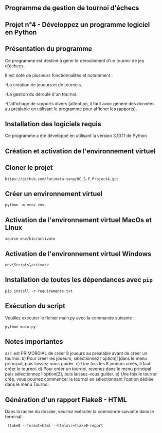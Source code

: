 ## Programme de gestion de tournoi d'échecs

## Projet n°4 - Développez un programme logiciel en Python

## Présentation du programme

Ce programme est destiné à gérer le déroulement d'un tournoi de jeu d'échecs.

Il est doté de plusieurs fonctionnalités et notamment :

-La création de joueurs et de tournois.

-La gestion du déroulé d'un tournoi.

-L'affichage de rapports divers (attention, il faut avoir généré des données au préalable en utilisant le programme pour afficher les rapports).

## Installation des logiciels requis

Ce programme a été développé en utilisant la version 3.10.11 de Python 

## Création et activation de l'environnement virtuel

## Cloner le projet

```
https://github.com/Fatimata-sang/OC_S.F_Project4.git

```
## Créer un environnement virtuel

```
python -m venv env 
``` 
## Activation de l'environnement virtuel MacOs et Linux

```
source env/bin/activate
```
## Activation de l'environnement virtuel Windows

```
env\Scripts\activate 
```

## Installation de toutes les dépendances avec `pip`

```
pip install -r requirements.txt
```

## Exécution du script

Veuillez exécuter le fichier main.py avec la commande suivante :

````
python main.py
````

## Notes importantes

a) Il est PRIMORDIAL de créer 8 joueurs au préalable avant de créer un tournoi.
b) Pour créer les joueurs, sélectionnez l'option[1]dans le menu principal, puis laissez-vous guider.
c) Une fois les 8 joueurs créés, il faut créer le tournoi.
d) Pour créer un tournoi, revenez dans le menu principal puis sélectionnez l'option[2], puis laissez-vous guider.
e) Une fois le tournoi créé, vous pourrez commencer le tournoi en sélectionnant l'option dédiée dans le menu Tournoi. 

## Génération d'un rapport Flake8 - HTML

Dans la racine du dossier, veuillez exécuter la commande suivante dans le terminal : 

````
 flake8 --format=html --htmldir=flake8-report 
 
````
